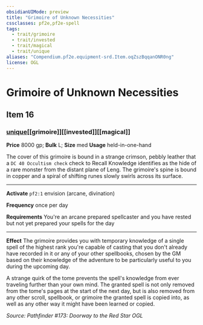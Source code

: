 ```yaml
---
obsidianUIMode: preview
title: "Grimoire of Unknown Necessities"
cssclasses: pf2e,pf2e-spell
tags:
  - trait/grimoire
  - trait/invested
  - trait/magical
  - trait/unique
aliases: "Compendium.pf2e.equipment-srd.Item.oqZszBqqanONR0ng"
license: OGL
---
```

# Grimoire of Unknown Necessities
## Item 16
### [unique](unique "Unique Rarity Trait")[[grimoire]][[invested]][[magical]]


**Price** 8000 gp; 
**Bulk** L; **Size** med
**Usage** held-in-one-hand

The cover of this grimoire is bound in a strange crimson, pebbly leather that a `DC 40 Occultism check` check to Recall Knowledge identifies as the hide of a rare monster from the distant plane of Leng. The grimoire's spine is bound in copper and a spiral of shifting runes slowly swirls across its surface.

* * *

**Activate** `pf2:1` envision (arcane, divination)

**Frequency** once per day

**Requirements** You're an arcane prepared spellcaster and you have rested but not yet prepared your spells for the day

* * *

**Effect** The grimoire provides you with temporary knowledge of a single spell of the highest rank you're capable of casting that you don't already have recorded in it or any of your other spellbooks, chosen by the GM based on their knowledge of the adventure to be particularly useful to you during the upcoming day.

A strange quirk of the tome prevents the spell's knowledge from ever traveling further than your own mind. The granted spell is not only removed from the tome's pages at the start of the next day, but is also removed from any other scroll, spellbook, or grimoire the granted spell is copied into, as well as any other way it might have been learned or copied.

*Source: Pathfinder #173: Doorway to the Red Star*
*OGL*